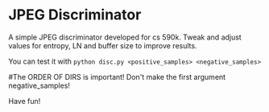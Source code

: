 # JPEG Discriminator 

A simple JPEG discriminator developed for cs 590k. Tweak and adjust values for entropy, LN and buffer size to improve results. 

You can test it with `python disc.py <positive_samples> <negative_samples>` 

#The ORDER OF DIRS is important! Don't make the first argument negative_samples!  

Have fun!
